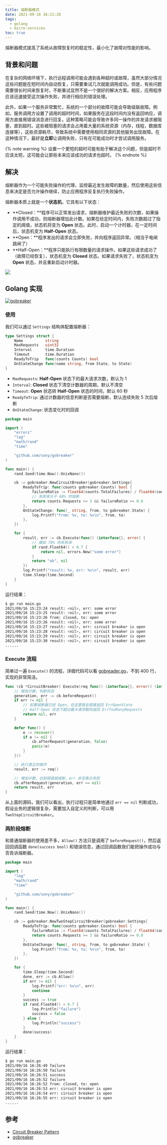 ```yaml
---
title: 熔断器模式
date: 2021-09-16 16:21:28
tags:
  - golang
  - micro-services
toc: true
---
```


熔断器模式提高了系统从故障恢复时的稳定性，最小化了故障对性能的影响。

## 背景和问题

在复杂的网络环境下，执行远程调用可能会遇到各种超时或故障，虽然大部分情况这些问题能在短时间内自动恢复，只需要重试几次就能调用成功。但是，有些问题需要很长时间来恢复时，不断重试显然不是一个很好的解决方案。相反，应用程序应该迅速接受这次操作失败，并进行相应的错误处理。

此外，如果一个服务非常繁忙，系统的一个部分的故障可能会导致级联故障。例如，服务调用方设置了调用的超时时间，如果服务在这段时间内没有返回响应，调用方直接用错误消息进行回复。这种策略可能会导致许多同一操作的并发请求被阻塞，直到超时。这些被阻塞的请求会占用着大量的系统资源（内存，线程，数据库连接等），这些资源耗尽，导致系统中需要使用相同资源的其他服务出现故障。在这种情况下，最好是**立即**让调用失败，只有在可能成功时才尝试调用服务。

<!-- more -->

{% note warning %}
设置一个更短的超时可能有助于解决这个问题，但是超时不应该太短，这可能会让那些本来应该成功的请求也超时。
{% endnote %}

## 解决

熔断器作为一个可能失败操作的代理，监控最近发生故障的数量，然后使用这些信息来决定是否允许操作继续，防止应用程序反复执行失败操作。

熔断器本质上就是一个**状态机**，它具有以下状态：

- **Closed：**程序可以正常发出请求，熔断器维护最近失败的次数，如果操作调用不成功，则熔断器增加此计数。如果在给定时间内，失败次数超过了指定的阈值，状态机将变为 **Open** 状态。此时，启动一个计时器，在一定时间后，状态机变为 **Half-Open** 状态。
- **Open：**程序发出的请求会立即失败，并向程序返回异常。（相当于电闸跳闸了）
- **Half-Open：**程序只能执行有限数量的请求操作，如果这些请求成功了（故障已经恢复），状态机变为 **Closed** 状态。如果请求失败了，状态机变为 **Open** 状态，并且重新启动计时器。

![](./202206021150169.png)

## Golang 实现

[![gobreaker](https://github-readme-stats.vercel.app/api/pin/?username=sony&repo=gobreaker&show_owner=true)](https://github.com/sony/gobreaker)

### 使用

我们可以通过 `Settings` 结构体配置熔断器：

```go
type Settings struct {
    Name          string
    MaxRequests   uint32
    Interval      time.Duration
    Timeout       time.Duration
    ReadyToTrip   func(counts Counts) bool
    OnStateChange func(name string, from State, to State)
}
```

- `MaxRequests`: **Half-Open** 状态下的最大请求次数，默认为 1
- `Interval`: **Closed** 状态下清空计数器的周期，默认不清空
- `Timeout`: **Open** 状态转 **Half-Open** 状态的时间，默认 60 秒
- `ReadyToTrip`: 通过计数器的信息判断是否需要熔断，默认连续失败 5 次后熔断
- `OnStateChange`: 状态变化时的回调

```go
package main

import (
    "errors"
    "log"
    "math/rand"
    "time"

    "github.com/sony/gobreaker"
)

func main() {
    rand.Seed(time.Now().UnixNano())

    cb := gobreaker.NewCircuitBreaker(gobreaker.Settings{
        ReadyToTrip: func(counts gobreaker.Counts) bool {
            failureRatio := float64(counts.TotalFailures) / float64(counts.Requests)
            // 失败率大于 60% 时熔断
            return counts.Requests >= 3 && failureRatio >= 0.6
        },
        OnStateChange: func(_ string, from, to gobreaker.State) {
            log.Printf("from: %v, to: %v\n", from, to)
        },
    })

    for {
        result, err := cb.Execute(func() (interface{}, error) {
            // 模拟 70% 的失败率
            if rand.Float64() < 0.7 {
                return nil, errors.New("some error")
            }
            return "ok", nil
        })
        log.Printf("result: %v, err: %v\n", result, err)
        time.Sleep(time.Second)
    }
}
```

运行结果：

```bash
$ go run main.go
2021/09/16 15:23:24 result: <nil>, err: some error
2021/09/16 15:23:25 result: <nil>, err: some error
2021/09/16 15:23:26 from: closed, to: open
2021/09/16 15:23:26 result: <nil>, err: some error
2021/09/16 15:23:27 result: <nil>, err: circuit breaker is open
2021/09/16 15:23:28 result: <nil>, err: circuit breaker is open
2021/09/16 15:23:29 result: <nil>, err: circuit breaker is open
2021/09/16 15:23:30 result: <nil>, err: circuit breaker is open
......
```

### Execute 流程

简单过一遍 `Execute()` 的流程，详细代码可以看 [gobreader.go](https://github.com/sony/gobreaker/blob/master/gobreaker.go)，不到 400 行，实现的非常简洁。

```go
func (cb *CircuitBreaker) Execute(req func() (interface{}, error)) (interface{}, error) {
    // 增加计数，判断状态
    generation, err := cb.beforeRequest()
    if err != nil {
        // 如果熔断器已经 Open，在这里就会直接返回 ErrOpenState
        // Half-Open 状态下超过最大请求数则返回 ErrTooManyRequests
        return nil, err
    }

    defer func() {
        e := recover()
        if e != nil {
            cb.afterRequest(generation, false)
            panic(e)
        }
    }()

    // 执行真正的操作
    result, err := req()

    // 增加计数，达到阈值就熔断，err 非空表示失败
    cb.afterRequest(generation, err == nil)
    return result, err
}
```

从上面的源码，我们可以看出，执行过程只是简单地通过 `err == nil` 判断成功，假设业务的逻辑很复杂，需要加入自定义的判断，可以用 `TwoStepCircuitBreaker`。

### 两阶段熔断

和普通熔断器的使用差不多，`Allow()` 方法只是调用了 `beforeRequest()`，然后返回回调函数 `done(success bool)` 和错误信息，通过回调函数我们能把操作成功与否告诉熔断器。

```go
package main

import (
    "log"
    "math/rand"
    "time"

    "github.com/sony/gobreaker"
)

func main() {
    rand.Seed(time.Now().UnixNano())

    cb := gobreaker.NewTwoStepCircuitBreaker(gobreaker.Settings{
        ReadyToTrip: func(counts gobreaker.Counts) bool {
            failureRatio := float64(counts.TotalFailures) / float64(counts.Requests)
            return counts.Requests >= 3 && failureRatio >= 0.6
        },
        OnStateChange: func(_ string, from, to gobreaker.State) {
            log.Printf("from: %v, to: %v\n", from, to)
        },
    })

    for {
        time.Sleep(time.Second)
        done, err := cb.Allow()
        if err != nil {
            log.Printf("err: %v\n", err)
            continue
        }
        success := true
        if rand.Float64() < 0.7 {
            log.Println("failure")
            success = false
        } else {
            log.Println("success")
        }
        done(success)
    }
}
```

运行结果：

```bash
$ go run main.go
2021/09/16 16:26:49 failure
2021/09/16 16:26:50 failure
2021/09/16 16:26:51 success
2021/09/16 16:26:52 failure
2021/09/16 16:26:52 from: closed, to: open
2021/09/16 16:26:53 err: circuit breaker is open
2021/09/16 16:26:54 err: circuit breaker is open
2021/09/16 16:26:55 err: circuit breaker is open
......
```

## 参考

- [Circuit Breaker Pattern](<https://docs.microsoft.com/en-us/previous-versions/msp-n-p/dn589784(v=pandp.10)>)
- [gobreaker](https://github.com/sony/gobreaker)
